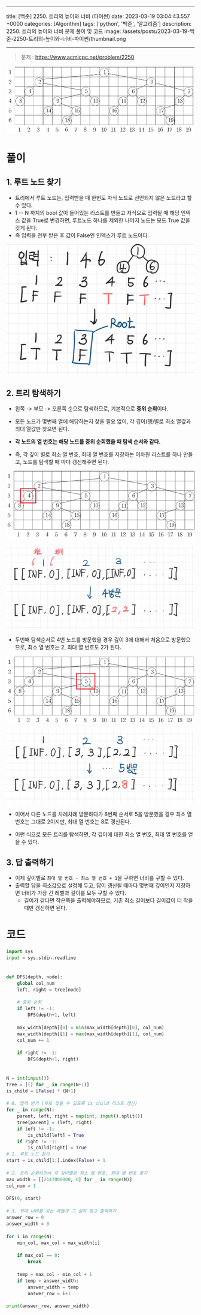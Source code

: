 

---
title: [백준] 2250. 트리의 높이와 너비 (파이썬)
date: 2023-03-19 03:04:43.557 +0000
categories: [Algorithm]
tags: ['python', '백준', '알고리즘']
description: 2250. 트리의 높이와 너비 문제 풀이 및 코드
image: /assets/posts/2023-03-19-백준-2250-트리의-높이와-너비-파이썬/thumbnail.png

---

> 문제 : https://www.acmicpc.net/problem/2250

![img](/assets/posts/2023-03-19-백준-2250-트리의-높이와-너비-파이썬/img0.png)

# 풀이
## 1. 루트 노드 찾기

- 트리에서 루트 노드는, 입력받을 때 한번도 자식 노드로 선언되지 않은 노드라고 할 수 있다.
- 1 ··· N 까지의 bool 값이 들어있는 리스트를 만들고 자식으로 입력될 때 해당 인덱스 값을 True로 변경하면, 루트노드 하나를 제외한 나머지 노드는 모드 True 값을 갖게 된다.
- 즉 입력을 전부 받은 후 값이 False인 인덱스가 루트 노드이다.

![img](/assets/posts/2023-03-19-백준-2250-트리의-높이와-너비-파이썬/img1.png)

## 2. 트리 탐색하기

- 왼쪽 -> 부모 -> 오른쪽 순으로 탐색하므로, 기본적으로 **중위 순회**이다.
- 모든 노드가 몇번째 열에 해당하는지 찾을 필요 없이, 각 깊이(행)별로 최소 열값과 최대 열값만 찾으면 된다.
- **각 노드의 열 번호는 해당 노드를 중위 순회했을 때 탐색 순서와 같다.**


- 즉, 각 깊이 별로 최소 열 번호, 최대 열 번호를 저장하는 이차원 리스트를 하나 만들고, 노드를 탐색할 때 마다 갱신해주면 된다.

![img](/assets/posts/2023-03-19-백준-2250-트리의-높이와-너비-파이썬/img2.png)

![img](/assets/posts/2023-03-19-백준-2250-트리의-높이와-너비-파이썬/img3.png)

- 두번째 탐색순서로 4번 노드를 방문했을 경우 깊이 3에 대해서 처음으로 방문했으므로, 최소 열 번호는 2, 최대 열 번호도 2가 된다.

![img](/assets/posts/2023-03-19-백준-2250-트리의-높이와-너비-파이썬/img4.png)

![img](/assets/posts/2023-03-19-백준-2250-트리의-높이와-너비-파이썬/img5.png)


- 이어서 다른 노드를 차례차례 방문하다가 8번째 순서로 5을 방문했을 경우
최소 열 번호는 그대로 2이지만, 최대 열 번호는 8로 갱신된다.

- 이런 식으로 모든 트리를 탐색하면, 각 깊이에 대한 최소 열 번호, 최대 열 번호를 얻을 수 있다.

## 3. 답 출력하기

- 이제 깊이별로 `최대 열 번호 - 최소 열 번호 + 1`을 구하면 너비를 구할 수 있다.
- 출력할 답을 최소값으로 설정해 두고, 답이 갱신될 때마다 몇번째 깊이인지 저장하면 너비가 가장 긴 레벨과 길이를 모두 구할 수 있다.
    - 길이가 같다면 작은쪽을 출력해야하므로, 기존 최소 길이보다 길이값이 더 작을때만 갱신하면 된다.

# 코드

```python
import sys
input = sys.stdin.readline


def DFS(depth, node):
    global col_num
    left, right = tree[node]
    
	# 중위 순회
    if left != -1:
        DFS(depth+1, left)

    max_width[depth][0] = min(max_width[depth][0], col_num)
    max_width[depth][1] = max(max_width[depth][1], col_num)
    col_num += 1

    if right != -1:
        DFS(depth+1, right)


N = int(input())
tree = [() for _ in range(N+1)]
is_child = [False] * (N+1)

# 0. 입력 받기 (루트 찾을 수 있도록 is_child 리스트 갱신)
for _ in range(N):
    parent, left, right = map(int, input().split())
    tree[parent] = (left, right)
    if left != -1:
        is_child[left] = True
    if right != -1:
        is_child[right] = True
# 1. 루트 노드 찾기
start = is_child[1:].index(False) + 1

# 2. 트리 순회하면서 각 깊이별로 최소 열 번호, 최대 열 번호 찾기
max_width = [[2147000000, 0] for _ in range(N)]
col_num = 1

DFS(0, start)

# 3. 최대 너비를 갖는 레벨과 그 길이 찾고 출력하기
answer_row = 0
answer_width = 0

for i in range(N):
    min_col, max_col = max_width[i]

    if max_col == 0:
        break

    temp = max_col - min_col + 1
    if temp > answer_width:
        answer_width = temp
        answer_row = i+1

print(answer_row, answer_width)

```




        
